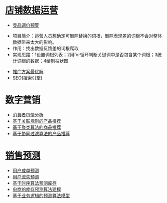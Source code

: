 # [店铺数据运营](https://github.com/Wat-999/sys/tree/main/%E5%BA%97%E9%93%BA%E6%95%B0%E6%8D%AE%E8%BF%90%E8%90%A5)
* [竞品调价预警](https://github.com/Wat-999/sys/blob/main/%E5%BA%97%E9%93%BA%E6%95%B0%E6%8D%AE%E8%BF%90%E8%90%A5/%E7%AB%9E%E5%93%81%E8%B0%83%E4%BB%B7%E9%A2%84%E8%AD%A6/%E7%AB%9E%E5%93%81%E8%B0%83%E4%BB%B7%E9%A2%84%E8%AD%A6.py)
- 项目简介：运营人员想确定可删除替换的词根，删除表现差的词根不会对整体数据带来太大的影响。
- 作用：找出数据反馈差的词根爬取
- 实现思路：1设置词根列表；2用for循环判断关键词中是否包含某个词根；3统计词根的数据；4绘制柱状图
* [推广方案最优解](https://github.com/Wat-999/sys/blob/main/%E5%BA%97%E9%93%BA%E6%95%B0%E6%8D%AE%E8%BF%90%E8%90%A5/%E6%8E%A8%E5%B9%BF%E6%96%B9%E6%A1%88%E6%9C%80%E4%BC%98%E8%A7%A3/%E6%9C%80%E4%BC%98%E8%A7%A3.py)
* [SEO(搜索引擎)](https://github.com/Wat-999/sys/blob/main/%E5%BA%97%E9%93%BA%E6%95%B0%E6%8D%AE%E8%BF%90%E8%90%A5/SEO(%E6%90%9C%E7%B4%A2%E5%BC%95%E6%93%8E)/SEO(%E6%90%9C%E7%B4%A2%E5%BC%95%E6%93%8E).py)


# [数字营销](https://github.com/Wat-999/sys/tree/main/%E6%95%B0%E5%AD%97%E8%90%A5%E9%94%80)
* [消费者舆情分析](https://github.com/Wat-999/sys/blob/main/%E6%95%B0%E5%AD%97%E8%90%A5%E9%94%80/%E6%B6%88%E8%B4%B9%E8%80%85%E8%88%86%E6%83%85%E5%88%86%E6%9E%90/%E6%B6%88%E8%B4%B9%E8%80%85%E8%88%86%E6%83%85%E5%88%86%E6%9E%90.py)
* [基于关联规则的产品推荐](https://github.com/Wat-999/sys/blob/main/%E6%95%B0%E5%AD%97%E8%90%A5%E9%94%80/%E5%9F%BA%E4%BA%8E%E5%85%B3%E8%81%94%E8%A7%84%E5%88%99%E7%9A%84%E4%BA%A7%E5%93%81%E6%8E%A8%E8%8D%90/%E5%9F%BA%E4%BA%8E%E5%85%B3%E8%81%94%E8%A7%84%E5%88%99%E7%9A%84%E4%BA%A7%E5%93%81%E6%8E%A8%E8%8D%90.py)
* [基于聚类算法的商品推荐](https://github.com/Wat-999/sys/blob/main/%E6%95%B0%E5%AD%97%E8%90%A5%E9%94%80/%E5%9F%BA%E4%BA%8E%E8%81%9A%E7%B1%BB%E7%AE%97%E6%B3%95%E7%9A%84%E5%95%86%E5%93%81%E6%8E%A8%E8%8D%90/%E5%9F%BA%E4%BA%8E%E8%81%9A%E7%B1%BB%E7%AE%97%E6%B3%95%E7%9A%84%E5%95%86%E5%93%81%E6%8E%A8%E8%8D%90.py)
* [基于协同过滤算法的产品推荐](https://github.com/Wat-999/sys/blob/main/%E6%95%B0%E5%AD%97%E8%90%A5%E9%94%80/%E5%9F%BA%E4%BA%8E%E5%8D%8F%E5%90%8C%E8%BF%87%E6%BB%A4%E7%AE%97%E6%B3%95%E7%9A%84%E4%BA%A7%E5%93%81%E6%8E%A8%E8%8D%90/%E5%9F%BA%E4%BA%8E%E5%8D%8F%E5%90%8C%E8%BF%87%E6%BB%A4%E7%AE%97%E6%B3%95%E7%9A%84%E4%BA%A7%E5%93%81%E6%8E%A8%E8%8D%90.py)


# [销售预测](https://github.com/Wat-999/sys/tree/main/%E9%94%80%E5%94%AE%E9%A2%84%E6%B5%8B)
* [用户成单预测](https://github.com/Wat-999/sys/blob/main/%E9%94%80%E5%94%AE%E9%A2%84%E6%B5%8B/%E7%94%A8%E6%88%B7%E6%88%90%E5%8D%95%E9%A2%84%E6%B5%8B/%E7%94%A8%E6%88%B7%E6%88%90%E5%8D%95%E9%A2%84%E6%B5%8B.py)
* [用户流失预测](https://github.com/Wat-999/sys/blob/main/%E9%94%80%E5%94%AE%E9%A2%84%E6%B5%8B/%E7%94%A8%E6%88%B7%E6%B5%81%E5%A4%B1%E9%A2%84%E6%B5%8B/%E7%94%A8%E6%88%B7%E6%B5%81%E5%A4%B1%E9%A2%84%E6%B5%8B.py)
* [基于时序算法预测库存](https://github.com/Wat-999/sys/blob/main/%E9%94%80%E5%94%AE%E9%A2%84%E6%B5%8B/%E5%9F%BA%E4%BA%8E%E6%97%B6%E5%BA%8F%E6%B3%95%E9%A2%84%E6%B5%8B%E5%BA%93%E5%AD%98/%E5%9F%BA%E4%BA%8E%E6%97%B6%E5%BA%8F%E7%AE%97%E6%B3%95%E9%A2%84%E6%B5%8B%E5%BA%93%E5%AD%98.py)
* [电商的库存预测算法建模](https://github.com/Wat-999/sys/blob/main/%E9%94%80%E5%94%AE%E9%A2%84%E6%B5%8B/%E7%94%B5%E5%95%86%E7%9A%84%E5%BA%93%E5%AD%98%E9%A2%84%E6%B5%8B%E7%AE%97%E6%B3%95%E5%BB%BA%E6%A8%A1/%E7%94%B5%E5%95%86%E7%9A%84%E5%BA%93%E5%AD%98%E9%A2%84%E6%B5%8B%E7%AE%97%E6%B3%95%E5%BB%BA%E6%A8%A1.py)
* [基于业务逻辑的预测算法模型](https://github.com/Wat-999/sys/blob/main/%E9%94%80%E5%94%AE%E9%A2%84%E6%B5%8B/%E5%9F%BA%E4%BA%8E%E4%B8%9A%E5%8A%A1%E9%80%BB%E8%BE%91%E7%9A%84%E9%A2%84%E6%B5%8B%E7%AE%97%E6%B3%95%E6%A8%A1%E5%9E%8B/%E5%9F%BA%E4%BA%8E%E4%B8%9A%E5%8A%A1%E9%80%BB%E8%BE%91%E7%9A%84%E9%A2%84%E6%B5%8B%E7%AE%97%E6%B3%95%E6%A8%A1%E5%9E%8B.py)
